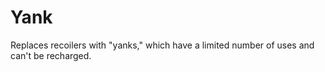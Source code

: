 # Yank

Replaces recoilers with "yanks," which have a limited number of uses and can't be recharged.
